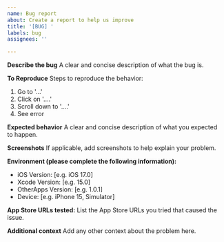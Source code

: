 ```yaml
---
name: Bug report
about: Create a report to help us improve
title: '[BUG] '
labels: bug
assignees: ''

---
```


**Describe the bug**
A clear and concise description of what the bug is.

**To Reproduce**
Steps to reproduce the behavior:
1. Go to '...'
2. Click on '....'
3. Scroll down to '....'
4. See error

**Expected behavior**
A clear and concise description of what you expected to happen.

**Screenshots**
If applicable, add screenshots to help explain your problem.

**Environment (please complete the following information):**
 - iOS Version: [e.g. iOS 17.0]
 - Xcode Version: [e.g. 15.0]
 - OtherApps Version: [e.g. 1.0.1]
 - Device: [e.g. iPhone 15, Simulator]

**App Store URLs tested:**
List the App Store URLs you tried that caused the issue.

**Additional context**
Add any other context about the problem here. 